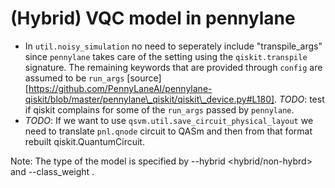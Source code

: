 # (Hybrid) VQC model in pennylane

* In `util.noisy_simulation` no need to seperately include "transpile\_args" since `pennylane` takes care of the setting using the `qiskit.transpile` signature. The remaining keywords that are provided through `config` are assumed to be `run_args` [source][https://github.com/PennyLaneAI/pennylane-qiskit/blob/master/pennylane\_qiskit/qiskit\_device.py#L180]. *TODO*: test if qiskit complains for some of the `run_args` passed by `pennylane`.
* *TODO*: If we want to use `qsvm.util.save_circuit_physical_layout` we need to translate `pnl.qnode` circuit to QASm and then from that format rebuilt qiskit.QuantumCircuit.

Note: The type of the model is specified by --hybrid <hybrid/non-hybrd> and --class_weight <weight of the VQC classification branch>.

